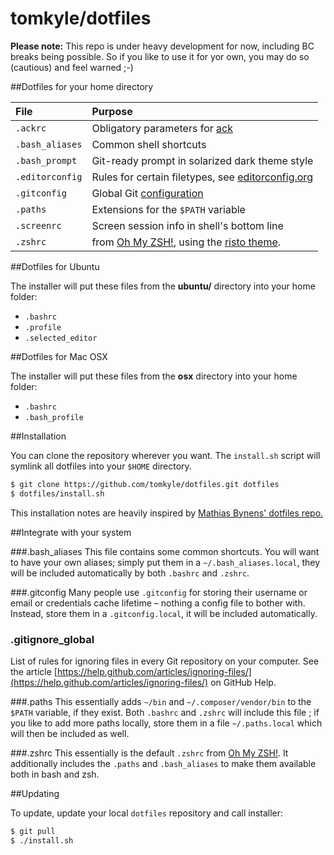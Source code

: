 # tomkyle/dotfiles

**Please note:** This repo is under heavy development for now, including BC breaks being possible. So if you like to use it for yor own, you may do so (cautious) and feel warned ;-)

##Dotfiles for your home directory

File | Purpose
:----| :-------
`.ackrc` | Obligatory parameters for [ack](http://beyondgrep.com/)
`.bash_aliases` | Common shell shortcuts 
`.bash_prompt` | Git-ready prompt in solarized dark theme style
`.editorconfig` | Rules for certain filetypes, see [editorconfig.org](http://editorconfig.org/)
`.gitconfig` | Global Git [configuration](http://git-scm.com/docs/git-config)
`.paths` | Extensions for the `$PATH` variable
`.screenrc` | Screen session info in shell's bottom line
`.zshrc` | from [Oh My ZSH!](http://ohmyz.sh/), using the [risto theme](https://github.com/robbyrussell/oh-my-zsh/wiki/Themes#risto). 

##Dotfiles for Ubuntu

The installer will put these files from the **ubuntu/** directory into your home folder:

- `.bashrc`
- `.profile`
- `.selected_editor`

##Dotfiles for Mac OSX

The installer will put these files from the **osx** directory into your home folder:

- `.bashrc`
- `.bash_profile`



##Installation

You can clone the repository wherever you want. The `install.sh` script will symlink all dotfiles into your `$HOME` directory.

```bash
$ git clone https://github.com/tomkyle/dotfiles.git dotfiles
$ dotfiles/install.sh
```

This installation notes are heavily inspired by [Mathias Bynens' dotfiles repo.](https://github.com/mathiasbynens/dotfiles)



##Integrate with your system

###.bash_aliases
This file contains some common shortcuts. You will want to have your own aliases; simply put them in a `~/.bash_aliases.local`, they will be included automatically by both `.bashrc` and `.zshrc`.

###.gitconfig
Many people use `.gitconfig` for storing their username or email or credentials cache lifetime – nothing a config file to bother with. Instead, store them in a `.gitconfig.local`, it will be included automatically.

### .gitignore_global
List of rules for ignoring files in every Git repository on your computer.
See the article [https://help.github.com/articles/ignoring-files/](https://help.github.com/articles/ignoring-files/) on GitHub Help.

###.paths
This essentially adds `~/bin` and `~/.composer/vendor/bin` to the `$PATH` variable, if they exist. Both `.bashrc` and `.zshrc` will include this file ; if you like to add more paths locally, store them in a file `~/.paths.local` which will then be included as well.

###.zshrc
This essentially is the default `.zshrc` from [Oh My ZSH!](http://ohmyz.sh/). It additionally includes the `.paths` and `.bash_aliases` to make them available both in bash and zsh.




##Updating

To update, update your local `dotfiles` repository and call installer:

```bash
$ git pull
$ ./install.sh
```
